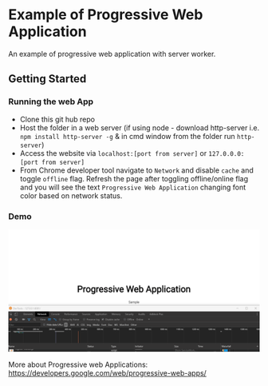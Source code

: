 # Example of Progressive Web Application

An example of progressive web application with server worker. 

## Getting Started

### Running the web App ###

- Clone this git hub repo
- Host the folder in a web server (if using node - download http-server i.e. `npm install http-server -g` & in cmd window from the folder run `http-server`)
- Access the website via `localhost:[port from server]` or `127.0.0.0:[port from server]`
- From Chrome developer tool navigate to `Network` and disable `cache` and toggle `offline` flag. Refresh the page after toggling offline/online flag and you will see the text `Progressive Web Application` changing font color based on network status. 

### Demo ###
![Alt Text](pwa-pub.gif)

More about Progressive web Applications:
https://developers.google.com/web/progressive-web-apps/
